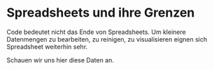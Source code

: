 # Spreadsheets und ihre Grenzen

Code bedeutet nicht das Ende von Spreadsheets. Um kleinere Datenmengen zu bearbeiten, zu reinigen, zu visualisieren eignen sich Spreadsheet weiterhin sehr.

Schauen wir uns hier diese Daten an. 
